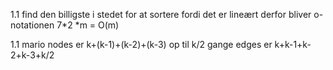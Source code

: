 1.1
find den billigste i stedet for at sortere fordi det er lineært
derfor bliver o-notationen
7*2 *m = O(m)

1.1 mario
nodes er k+(k-1)+(k-2)+(k-3) op til k/2 gange
edges er k+k-1+k-2+k-3+k/2